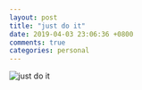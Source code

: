 ```yaml
---
layout: post
title: "just do it"
date: 2019-04-03 23:06:36 +0800
comments: true
categories: personal
---
```

![just do it](https://wx1.sinaimg.cn/large/780bc50fgy1g1pucpgdczj21wx2mku0x.jpg)
